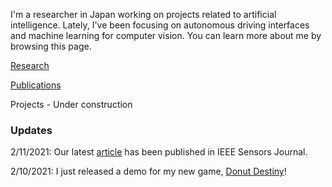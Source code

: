 I'm a researcher in Japan working on projects related to artificial intelligence. Lately, I've been focusing on autonomous driving interfaces and machine learning for computer vision. You can learn more about me by browsing this page.  

[Research](https://www.researchgate.net/profile/Edric_John_Nacpil)

[Publications](https://scholar.google.com/citations?user=VsIG-gcAAAAJ&hl=en)

Projects - Under construction

### Updates

2/11/2021: Our latest [article](https://www.doi.org/10.1109/JSEN.2020.3035169) has been published in IEEE Sensors Journal.

2/10/2021: I just released a demo for my new game, [Donut Destiny](https://playcanv.as/b/XaJwYdIr/)!
